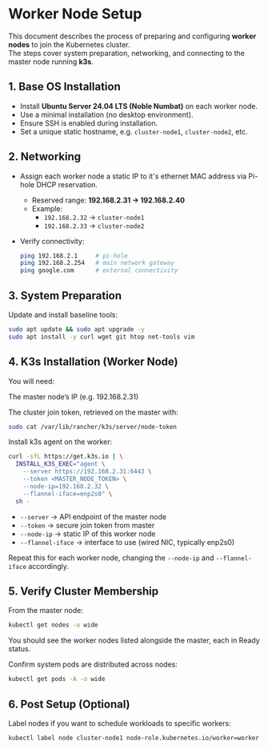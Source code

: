 # Worker Node Setup

This document describes the process of preparing and configuring **worker nodes** to join the Kubernetes cluster.  
The steps cover system preparation, networking, and connecting to the master node running **k3s**.

## 1. Base OS Installation

- Install **Ubuntu Server 24.04 LTS (Noble Numbat)** on each worker node.  
- Use a minimal installation (no desktop environment).  
- Ensure SSH is enabled during installation.  
- Set a unique static hostname, e.g. `cluster-node1`, `cluster-node2`, etc.

## 2. Networking

- Assign each worker node a static IP to it's ethernet MAC address via Pi-hole DHCP reservation.  
  - Reserved range: **192.168.2.31 → 192.168.2.40**  
  - Example:  
    - `192.168.2.32` → `cluster-node1`  
    - `192.168.2.33` → `cluster-node2`  

- Verify connectivity:

  ```bash
  ping 192.168.2.1     # pi-hole
  ping 192.168.2.254   # main network gateway
  ping google.com      # external connectivity
  ```

## 3. System Preparation

Update and install baseline tools:

```bash
sudo apt update && sudo apt upgrade -y
sudo apt install -y curl wget git htop net-tools vim
```

## 4. K3s Installation (Worker Node)

You will need:

The master node’s IP (e.g. 192.168.2.31)

The cluster join token, retrieved on the master with:

```bash
sudo cat /var/lib/rancher/k3s/server/node-token
```

Install k3s agent on the worker:

```bash
curl -sfL https://get.k3s.io | \
  INSTALL_K3S_EXEC="agent \
    --server https://192.168.2.31:6443 \
    --token <MASTER_NODE_TOKEN> \
    --node-ip=192.168.2.32 \
    --flannel-iface=enp2s0" \
  sh -
```

- `--server` → API endpoint of the master node
- `--token` → secure join token from master
- `--node-ip` → static IP of this worker node
- `--flannel-iface` → interface to use (wired NIC, typically enp2s0)

Repeat this for each worker node, changing the `--node-ip` and `--flannel-iface` accordingly.

## 5. Verify Cluster Membership

From the master node:

```bash
kubectl get nodes -o wide
```

You should see the worker nodes listed alongside the master, each in Ready status.

Confirm system pods are distributed across nodes:

```bash
kubectl get pods -A -o wide
```

## 6. Post Setup (Optional)

Label nodes if you want to schedule workloads to specific workers:

```bash
kubectl label node cluster-node1 node-role.kubernetes.io/worker=worker
```